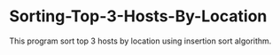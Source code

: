 # Sorting-Top-3-Hosts-By-Location

This program sort top 3 hosts by location using insertion sort algorithm.
